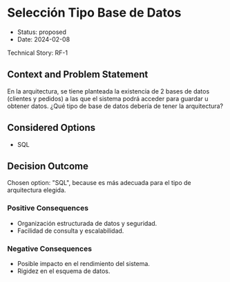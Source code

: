# Selección Tipo Base de Datos

* Status: proposed
* Date: 2024-02-08

Technical Story: RF-1

## Context and Problem Statement

En la arquitectura, se tiene planteada la existencia de 2 bases de datos (clientes y pedidos) a las que el sistema podrá acceder para guardar u obtener datos. ¿Qué tipo de base de datos debería de tener la arquitectura?

## Considered Options

* SQL

## Decision Outcome

Chosen option: "SQL", because es más adecuada para el tipo de arquitectura elegida.

### Positive Consequences

* Organización estructurada de datos y seguridad.
* Facilidad de consulta y escalabilidad.

### Negative Consequences

* Posible impacto en el rendimiento del sistema.
* Rigidez en el esquema de datos.
